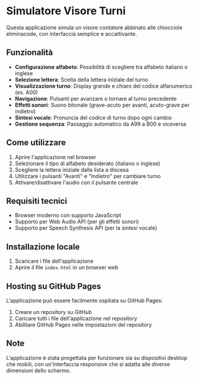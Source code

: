 # Simulatore Visore Turni

Questa applicazione simula un visore contatore abbinato alle chiocciole eliminacode, con interfaccia semplice e accattivante.

## Funzionalità

- **Configurazione alfabeto**: Possibilità di scegliere tra alfabeto italiano o inglese
- **Selezione lettera**: Scelta della lettera iniziale del turno
- **Visualizzazione turno**: Display grande e chiaro del codice alfanumerico (es. A00)
- **Navigazione**: Pulsanti per avanzare o tornare al turno precedente
- **Effetti sonori**: Suono bitonale (grave-acuto per avanti, acuto-grave per indietro)
- **Sintesi vocale**: Pronuncia del codice di turno dopo ogni cambio
- **Gestione sequenza**: Passaggio automatico da A99 a B00 e viceversa

## Come utilizzare

1. Aprire l'applicazione nel browser
2. Selezionare il tipo di alfabeto desiderato (italiano o inglese)
3. Scegliere la lettera iniziale dalla lista a discesa
4. Utilizzare i pulsanti "Avanti" e "Indietro" per cambiare turno
5. Attivare/disattivare l'audio con il pulsante centrale

## Requisiti tecnici

- Browser moderno con supporto JavaScript
- Supporto per Web Audio API (per gli effetti sonori)
- Supporto per Speech Synthesis API (per la sintesi vocale)

## Installazione locale

1. Scaricare i file dell'applicazione
2. Aprire il file `index.html` in un browser web

## Hosting su GitHub Pages

L'applicazione può essere facilmente ospitata su GitHub Pages:

1. Creare un repository su GitHub
2. Caricare tutti i file dell'applicazione nel repository
3. Abilitare GitHub Pages nelle impostazioni del repository

## Note

L'applicazione è stata progettata per funzionare sia su dispositivi desktop che mobili, con un'interfaccia responsive che si adatta alle diverse dimensioni dello schermo.